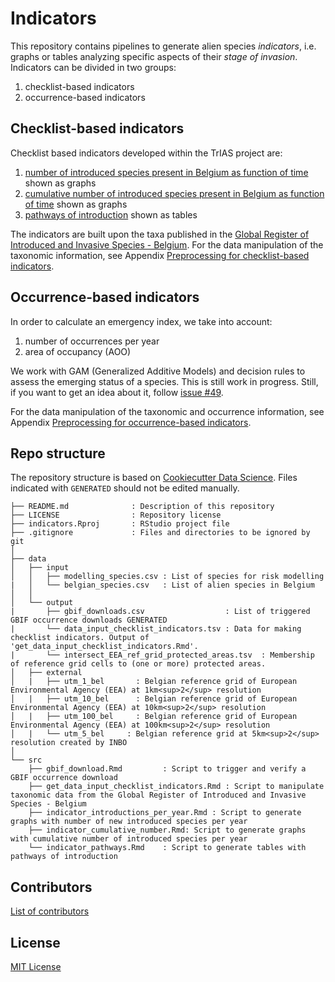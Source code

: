 # Indicators

This repository contains pipelines to generate alien species _indicators_, i.e. graphs or tables analyzing specific aspects of their _stage of invasion_. Indicators can be divided in two groups:

1. checklist-based indicators
2. occurrence-based indicators

## Checklist-based indicators

Checklist based indicators developed within the TrIAS project are:

1. [number of introduced species present in Belgium as function of time](https://trias-project.github.io/indicators/indicator_introductions_per_year.html) shown as graphs
2. [cumulative number of introduced species present in Belgium as function of time](https://trias-project.github.io/indicators/indicator_cumulative_number.html) shown as graphs
3. [pathways of introduction](https://trias-project.github.io/indicators/indicator_pathways.html) shown as tables

The indicators are built upon the taxa published in the [Global Register of Introduced and Invasive Species - Belgium](https://doi.org/10.15468/xoidmd). For the data manipulation of the taxonomic information, see Appendix [Preprocessing for checklist-based indicators](https://trias-project.github.io/indicators/get_data_input_checklist_indicators.html).

## Occurrence-based indicators

In order to calculate an emergency index, we take into account:

1. number of occurrences per year
2. area of occupancy (AOO)

We work with GAM (Generalized Additive Models) and decision rules to assess the emerging status of a species. This is still work in progress. Still, if you want to get an idea about it, follow [issue #49](https://github.com/trias-project/indicators/issues/49). 

For the data manipulation of the taxonomic and occurrence information, see Appendix [Preprocessing for occurrence-based indicators](https://trias-project.github.io/indicators/occurrence_indicators_preprocessing.html).

## Repo structure

The repository structure is based on [Cookiecutter Data Science](http://drivendata.github.io/cookiecutter-data-science/). Files indicated with `GENERATED` should not be edited manually.

```
├── README.md              : Description of this repository
├── LICENSE                : Repository license
├── indicators.Rproj       : RStudio project file
├── .gitignore             : Files and directories to be ignored by git
│
├── data
│   ├── input
│   │   ├── modelling_species.csv : List of species for risk modelling
|   │   └── belgian_species.csv   : List of alien species in Belgium
│   │
│   └── output
|       ├── gbif_downloads.csv                  : List of triggered GBIF occurrence downloads GENERATED
|       └── data_input_checklist_indicators.tsv : Data for making checklist indicators. Output of 'get_data_input_checklist_indicators.Rmd'.
|       └── intersect_EEA_ref_grid_protected_areas.tsv  : Membership of reference grid cells to (one or more) protected areas.
│   ├── external
│   |   ├── utm_1_bel       : Belgian reference grid of European Environmental Agency (EEA) at 1km<sup>2</sup> resolution
│   |   ├── utm_10_bel      : Belgian reference grid of European Environmental Agency (EEA) at 10km<sup>2</sup> resolution
│   |   ├── utm_100_bel     : Belgian reference grid of European Environmental Agency (EEA) at 100km<sup>2</sup> resolution
│   |   └── utm_5_bel     : Belgian reference grid at 5km<sup>2</sup> resolution created by INBO
│
└── src
    ├── gbif_download.Rmd         : Script to trigger and verify a GBIF occurrence download
    ├── get_data_input_checklist_indicators.Rmd : Script to manipulate taxonomic data from the Global Register of Introduced and Invasive Species - Belgium
    ├── indicator_introductions_per_year.Rmd : Script to generate graphs with number of new introduced species per year
    ├── indicator_cumulative_number.Rmd: Script to generate graphs with cumulative number of introduced species per year
    └── indicator_pathways.Rmd    : Script to generate tables with pathways of introduction
```

## Contributors

[List of contributors](https://github.com/trias-project/indicators/contributors)

## License

[MIT License](LICENSE)
